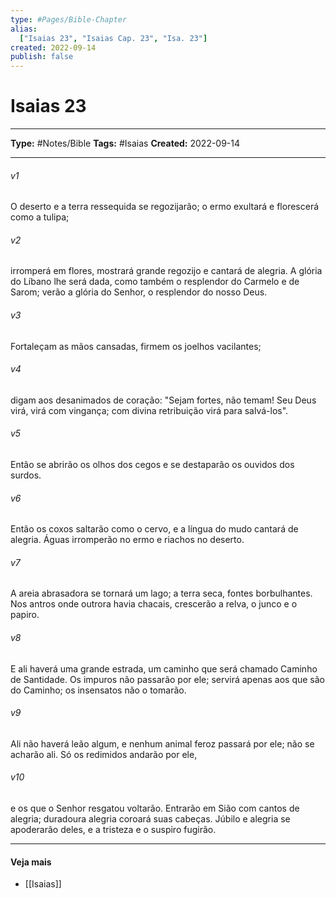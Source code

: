 ```yaml
---
type: #Pages/Bible-Chapter
alias:
  ["Isaias 23", "Isaias Cap. 23", "Isa. 23"]
created: 2022-09-14
publish: false
---
```


# Isaias 23

---

**Type:** #Notes/Bible
**Tags:** #Isaias
**Created:** 2022-09-14

---

###### v1
O deserto e a terra ressequida se regozijarão; o ermo exultará e florescerá como a tulipa;
###### v2
irromperá em flores, mostrará grande regozijo e cantará de alegria. A glória do Líbano lhe será dada, como também o resplendor do Carmelo e de Sarom; verão a glória do Senhor, o resplendor do nosso Deus.
###### v3
Fortaleçam as mãos cansadas, firmem os joelhos vacilantes;
###### v4
digam aos desanimados de coração: "Sejam fortes, não temam! Seu Deus virá, virá com vingança; com divina retribuição virá para salvá-los".
###### v5
Então se abrirão os olhos dos cegos e se destaparão os ouvidos dos surdos.
###### v6
Então os coxos saltarão como o cervo, e a língua do mudo cantará de alegria. Águas irromperão no ermo e riachos no deserto.
###### v7
A areia abrasadora se tornará um lago; a terra seca, fontes borbulhantes. Nos antros onde outrora havia chacais, crescerão a relva, o junco e o papiro.
###### v8
E ali haverá uma grande estrada, um caminho que será chamado Caminho de Santidade. Os impuros não passarão por ele; servirá apenas aos que são do Caminho; os insensatos não o tomarão.
###### v9
Ali não haverá leão algum, e nenhum animal feroz passará por ele; não se acharão ali. Só os redimidos andarão por ele,
###### v10
e os que o Senhor resgatou voltarão. Entrarão em Sião com cantos de alegria; duradoura alegria coroará suas cabeças. Júbilo e alegria se apoderarão deles, e a tristeza e o suspiro fugirão.


---

#### Veja mais

- [[Isaias]]

